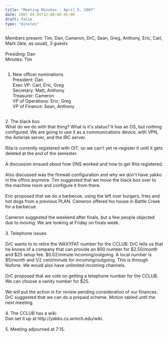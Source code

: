 ```yaml
---
title: "Meeting Minutes - April 5, 2007"
date: 2007-04-05T12:00:00-05:00
draft: false
type: "minutes"
---
```


Members present: Tim, Dan, Cameron, DrC, Sean, Greg, Anthony, Eric, Carl, Mark (late, as usual), 3 guests<br />
<br />
Presiding: Dan<br />
Minutes: Tim<br />
<br />
1. New officer nominations<br />
President: Dan<br />
Exec VP: Carl, Eric, Greg<br />
Secretary: Matt, Anthony<br />
Treasurer: Cameron<br />
VP of Operations: Eric, Greg<br />
VP of Finance: Sean, Anthony<br />
<br />
2. The black box<br />
What do we do with that thing?  What is it's status? It has an OS, but nothing configured.  We are going to use it as a communications device, with VPN, the Asterisk server, and the IRC server.  <br />
<br />
Rita is currently registered with OIT, so we can't yet re-register it until it gets deleted at the end of the semester.<br />
<br />
A discussion ensued about how DNS worked and how to get Rita registered.<br />
<br />
Also discussed was the firewall configuration and why we don't have yakko in the office anymore.  Tim suggested that we move the black box over to the machine room and configure it from there.<br />
<br />
Eric proposed that we do a barbecue, using the left over burgers, fries and hot dogs from a previous PLAN.  Cameron offered his house in Battle Creek for a barbecue.  <br />
<br />
Cameron suggested the weekend after finals, but a few people objected due to moving.  We are looking at Friday on finals week.<br />
<br />
3. Telephone issues<br />
<br />
DrC wants to to retire the WAXYFAT number for the CCLUB.  DrC tells us that he knows of a company that can provide an 800 number for $2.50/month and $25 setup fee.  $0.02/minute incoming/outgoing.  A local number is $5/month and 1/2 cent/minute for incoming/outgoing.  This is through Nufone.  We would also have unlimited incoming channels.<br />
<br />
DrC proposed that we vote on getting a telephone number for the CCLUB.  We can choose a vanity number for $25.<br />
<br />
We will put the action in for review pending consideration of our finances.  DrC suggested that we can do a prepaid scheme.  Motion tabled until the next meeting.<br />
<br />
4. The CCLUB has a wiki<br />
Dan set it up at http://yakko.cs.wmich.edu/wiki.  <br />
<br />
5. Meeting adjourned at 7:15.